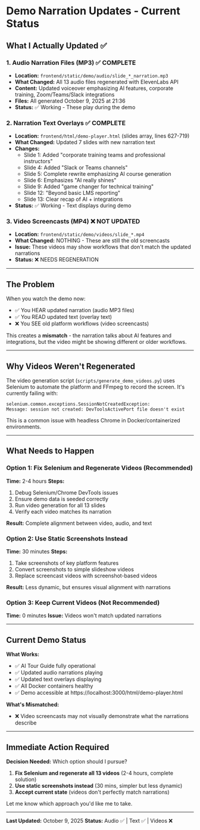 # Demo Narration Updates - Current Status

## What I Actually Updated ✅

### 1. Audio Narration Files (MP3) ✅ COMPLETE
- **Location:** `frontend/static/demo/audio/slide_*_narration.mp3`
- **What Changed:** All 13 audio files regenerated with ElevenLabs API
- **Content:** Updated voiceover emphasizing AI features, corporate training, Zoom/Teams/Slack integrations
- **Files:** All generated October 9, 2025 at 21:36
- **Status:** ✅ Working - These play during the demo

### 2. Narration Text Overlays ✅ COMPLETE
- **Location:** `frontend/html/demo-player.html` (slides array, lines 627-719)
- **What Changed:** Updated 7 slides with new narration text
- **Changes:**
  - Slide 1: Added "corporate training teams and professional instructors"
  - Slide 4: Added "Slack or Teams channels"
  - Slide 5: Complete rewrite emphasizing AI course generation
  - Slide 6: Emphasizes "AI really shines"
  - Slide 9: Added "game changer for technical training"
  - Slide 12: "Beyond basic LMS reporting"
  - Slide 13: Clear recap of AI + integrations
- **Status:** ✅ Working - Text displays during demo

### 3. Video Screencasts (MP4) ❌ NOT UPDATED
- **Location:** `frontend/static/demo/videos/slide_*.mp4`
- **What Changed:** NOTHING - These are still the old screencasts
- **Issue:** These videos may show workflows that don't match the updated narrations
- **Status:** ❌ NEEDS REGENERATION

---

## The Problem

When you watch the demo now:
- ✅ You HEAR updated narration (audio MP3 files)
- ✅ You READ updated text (overlay text)
- ❌ You SEE old platform workflows (video screencasts)

This creates a **mismatch** - the narration talks about AI features and integrations, but the video might be showing different or older workflows.

---

## Why Videos Weren't Regenerated

The video generation script (`scripts/generate_demo_videos.py`) uses Selenium to automate the platform and FFmpeg to record the screen. It's currently failing with:

```
selenium.common.exceptions.SessionNotCreatedException:
Message: session not created: DevToolsActivePort file doesn't exist
```

This is a common issue with headless Chrome in Docker/containerized environments.

---

## What Needs to Happen

### Option 1: Fix Selenium and Regenerate Videos (Recommended)
**Time:** 2-4 hours
**Steps:**
1. Debug Selenium/Chrome DevTools issues
2. Ensure demo data is seeded correctly
3. Run video generation for all 13 slides
4. Verify each video matches its narration

**Result:** Complete alignment between video, audio, and text

### Option 2: Use Static Screenshots Instead
**Time:** 30 minutes
**Steps:**
1. Take screenshots of key platform features
2. Convert screenshots to simple slideshow videos
3. Replace screencast videos with screenshot-based videos

**Result:** Less dynamic, but ensures visual alignment with narrations

### Option 3: Keep Current Videos (Not Recommended)
**Time:** 0 minutes
**Issue:** Videos won't match updated narrations

---

## Current Demo Status

**What Works:**
- ✅ AI Tour Guide fully operational
- ✅ Updated audio narrations playing
- ✅ Updated text overlays displaying
- ✅ All Docker containers healthy
- ✅ Demo accessible at https://localhost:3000/html/demo-player.html

**What's Mismatched:**
- ❌ Video screencasts may not visually demonstrate what the narrations describe

---

## Immediate Action Required

**Decision Needed:** Which option should I pursue?

1. **Fix Selenium and regenerate all 13 videos** (2-4 hours, complete solution)
2. **Use static screenshots instead** (30 mins, simpler but less dynamic)
3. **Accept current state** (videos don't perfectly match narrations)

Let me know which approach you'd like me to take.

---

**Last Updated:** October 9, 2025
**Status:** Audio ✅ | Text ✅ | Videos ❌
